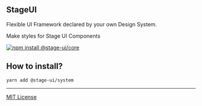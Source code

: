 <div>
    <h2>
        <b>StageUI</b>
    </h2>
    <p>Flexible UI Framework declared by your own Design System.</p>
    <p>Make styles for Stage UI Components</p>
    <a href="https://stageui.project1.io">
        <img alt="npm install @stage-ui/core" src="https://img.shields.io/npm/v/@stage-ui/core?style=for-the-badge&logo=visual-studio-code&label=Documentation&color=blue">
    </a>
</div>

## How to install?

```
yarn add @stage-ui/system
```

***
[MIT License](https://github.com/pt-one/StageUI/blob/master/LICENSE)